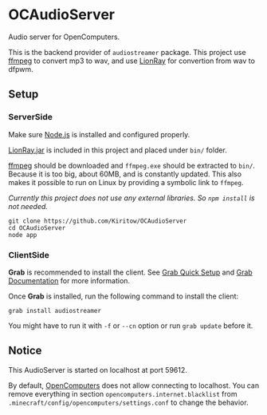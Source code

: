 # OCAudioServer
Audio server for OpenComputers.

This is the backend provider of `audiostreamer` package. This project use [ffmpeg](https://ffmpeg.org/) to convert mp3 to wav, and use [LionRay](https://github.com/gamax92/LionRay) for convertion from wav to dfpwm.

## Setup

### ServerSide

Make sure [Node.js](https://nodejs.org) is installed and configured properly.

[LionRay.jar](http://gamax92.pc-logix.com/LionRay.jar) is included in this project and placed under `bin/` folder. 

[ffmpeg](https://ffmpeg.org/) should be downloaded and `ffmpeg.exe` should be extracted to `bin/`. Because it is too big, about 60MB, and is constantly updated. This also makes it possible to run on Linux by providing a symbolic link to `ffmpeg`.

*Currently this project does not use any external libraries. So `npm install` is not needed.*

```
git clone https://github.com/Kiritow/OCAudioServer
cd OCAudioServer
node app
```

### ClientSide

**Grab** is recommended to install the client. See [Grab Quick Setup](https://github.com/Kiritow/OpenComputerScripts#quick-setup) and [Grab Documentation](https://github.com/Kiritow/OpenComputerScripts/blob/master/DOC_Grab.md) for more information.

Once **Grab** is installed, run the following command to install the client:

```
grab install audiostreamer
```

You might have to run it with `-f` or `--cn` option or run `grab update` before it.

## Notice

This AudioServer is started on localhost at port 59612. 

By default, [OpenComputers](https://github.com/MightyPirates/OpenComputers) does not allow connecting to localhost. You can remove everything in section `opencomputers.internet.blacklist` from `.minecraft/config/opencomputers/settings.conf` to change the behavior.
